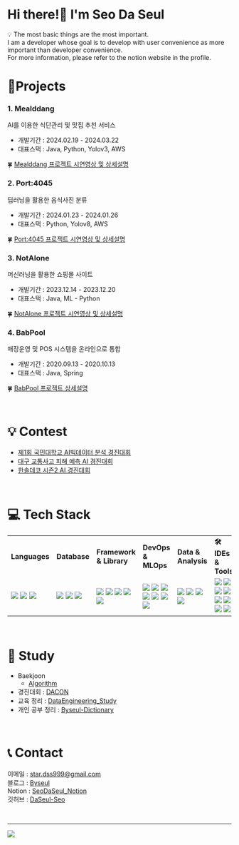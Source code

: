<h1 align="left">Hi there!👋 I'm Seo Da Seul</h1>
💡 The most basic things are the most important. </br>
I am a developer whose goal is to develop with user convenience as more important than developer convenience.</br>
For more information, please refer to the notion website in the profile.

</br>

# 📝Projects
### 1. Mealddang
AI를 이용한 식단관리 및 맛집 추천 서비스
- 개발기간 : 2024.02.19 - 2024.03.22
- 대표스택 : Java, Python, Yolov3, AWS

🍀 [Mealddang 프로젝트 시연영상 및 상세설명](https://github.com/DaSeul-Seo/Mealddang)

### 2. Port:4045
딥러닝을 활용한 음식사진 분류
- 개발기간 : 2024.01.23 - 2024.01.26
- 대표스택 : Python, Yolov8, AWS

🍀 [Port:4045 프로젝트 시연영상 및 상세설명](https://github.com/DaSeul-Seo/Port4045/tree/main)

### 3. NotAlone
머신러닝을 활용한 쇼핑몰 사이트
- 개발기간 : 2023.12.14 - 2023.12.20
- 대표스택 : Java, ML - Python

🍀 [NotAlone 프로젝트 시연영상 및 상세설명](https://github.com/DaSeul-Seo/NotAlone)

### 4. BabPool
매장운영 및 POS 시스템을 온라인으로 통합
- 개발기간 : 2020.09.13 - 2020.10.13
- 대표스택 : Java, Spring

🍀 [BabPool 프로젝트 상세설명](https://github.com/DaSeul-Seo/Project)

</br>

# 💡 Contest
- [제1회 국민대학교 AI빅데이터 분석 경진대회](https://github.com/DaSeul-Seo/Contest/tree/main/%5B2023.10%5D%20%EC%A0%9C1%ED%9A%8C%20%EA%B5%AD%EB%AF%BC%EB%8C%80%ED%95%99%EA%B5%90%20AI%EB%B9%85%EB%8D%B0%EC%9D%B4%ED%84%B0%20%EB%B6%84%EC%84%9D%20%EA%B2%BD%EC%A7%84%EB%8C%80%ED%9A%8C)
- [대구 교통사고 피해 예측 AI 경진대회](https://github.com/DaSeul-Seo/Contest/tree/main/%5B2023.11%5D%20%EB%8C%80%EA%B5%AC%20%EA%B5%90%ED%86%B5%EC%82%AC%EA%B3%A0%20%ED%94%BC%ED%95%B4%20%EC%98%88%EC%B8%A1%20AI%20%EA%B2%BD%EC%A7%84%EB%8C%80%ED%9A%8C)
- [한솔데코 시즌2 AI 경진대회](https://github.com/DaSeul-Seo/Contest/tree/main/%5B2024.03%5D%20%ED%95%9C%EC%86%94%EB%8D%B0%EC%BD%94%20%EC%8B%9C%EC%A6%8C2%20AI%20%EA%B2%BD%EC%A7%84%EB%8C%80%ED%9A%8C)

</br>

# 💻 Tech Stack
<table>
  <tbody>
    <tr>
      <td>
        <b>Languages</b>
      </td>
      <td>
        <b>Database</b>
      </td>
      <td>
        <b>Framework & Library</b>
      </td>
      <td>
        <b>DevOps & MLOps</b>
      </td>
      <td>
        <b>Data & Analysis</b>
      </td>
      <td>
        <b>🛠️IDEs & Tools</b>
      </td>
    </tr>
    <tr>
      <td>
        <img src="https://img.shields.io/badge/csharp-512BD4?style=flat-square&logo=csharp&logoColor=white"/>
        <img src="https://img.shields.io/badge/java-437291.svg?style=flat-square&logo=openjdk&logoColor=white"/>
        <img src="https://img.shields.io/badge/python-3670A0?style=flat-square&logo=python&logoColor=ffdd54"/>
      </td>
      <td>
        <img src="https://img.shields.io/badge/mariadb-003545.svg?style=flat-square&logo=mariadb&logoColor=white"/>
        <img src="https://img.shields.io/badge/MySQL-4479A1.svg?style=flat-square&logo=MySQL&logoColor=white"/>
        <img src="https://img.shields.io/badge/Oracle-F80000.svg?style=flat-square&logo=springboot&logoColor=white"/>
      </td>
      <td>
        <img src="https://img.shields.io/badge/springboot-6DB33F.svg?style=flat-square&logo=springboot&logoColor=white"/>
        <img src="https://img.shields.io/badge/apachemaven-C71A36.svg?style=flat-square&logo=apachemaven&logoColor=white"/>
        <img src="https://img.shields.io/badge/gradle-02303A.svg?style=flat-square&logo=gradle&logoColor=white"/>
        <img src="https://img.shields.io/badge/django-092E20.svg?style=flat-square&logo=django&logoColor=white"/>
        <img src="https://img.shields.io/badge/opencv-5C3EE8.svg?style=flat-square&logo=opencv&logoColor=white"/>
      </td>
      <td>
        <img src="https://img.shields.io/badge/redhat-EE0000.svg?style=flat-square&logo=redhat&logoColor=white"/>
        <img src="https://img.shields.io/badge/ubuntu-E95420.svg?style=flat-square&logo=ubuntu&logoColor=white"/>
        <img src="https://img.shields.io/badge/docker-%230db7ed.svg?style=flat-square&logo=docker&logoColor=white"/>
        <img src="https://img.shields.io/badge/apachetomcat-F8DC75.svg?style=flat-square&logo=apachetomcat&logoColor=white"/>
        <img src="https://img.shields.io/badge/amazonaws-232F3E.svg?style=flat-square&logo=amazon-aws&logoColor=white"/>
        <img src="https://img.shields.io/badge/git-F05032.svg?style=flat-square&logo=git&logoColor=white"/>
        <img src="https://img.shields.io/badge/github-181717.svg?style=flat-square&logo=github&logoColor=white"/>
      </td>
      <td>
        <img src="https://img.shields.io/badge/pandas-150458.svg?style=flat-square&logo=opencv&logoColor=white"/>
        <img src="https://img.shields.io/badge/apachehadoop-66CCFF.svg?style=flat-square&logo=apachehadoop&logoColor=white"/>
        <img src="https://img.shields.io/badge/apachehive-FDEE21.svg?style=flat-square&logo=apachehive&logoColor=white"/>
        <img src="https://img.shields.io/badge/apachespark-E25A1C.svg?style=flat-square&logo=apachespark&logoColor=white"/>
      </td>
      <td>
        <img src="https://img.shields.io/badge/visualstudio-5C2D91?style=flat-square&logo=visualstudio&logoColor=white"/>
        <img src="https://img.shields.io/badge/visualstudiocode-007ACC?style=flat-square&logo=visualstudiocode&logoColor=white"/>
        <img src="https://img.shields.io/badge/eclipseide-2C2255?style=flat-square&logo=eclipseide&logoColor=white"/>
        <img src="https://img.shields.io/badge/microsoftsqlserver-CC2927?style=flat-square&logo=microsoftsqlserver&logoColor=white"/>
        <img src="https://img.shields.io/badge/dbeaver-382923?style=flat-square&logo=dbeaver&logoColor=white"/>
        <img src="https://img.shields.io/badge/postman-FF6C37?style=flat-square&logo=postman&logoColor=white"/>
        <img src="https://img.shields.io/badge/swagger-85EA2D?style=flat-square&logo=swagger&logoColor=white"/>
        <img src="https://img.shields.io/badge/jupyter-F37626?style=flat-square&logo=jupyter&logoColor=white"/>
      </td>
    </tr>
  </tbody>
</table>

</br>

# 📖 Study
- Baekjoon
  - [Algorithm](https://github.com/DaSeul-Seo/Algorithm)<br/>
- 경진대회 : [DACON](https://dacon.io/myprofile/488742/home)<br/>
- 교육 정리 : [DataEngineering_Study](https://github.com/DaSeul-Seo/DataEngineering_Study)<br/>
- 개인 공부 정리 : [Byseul-Dictionary](https://github.com/DaSeul-Seo/Byseul-Dictionary)<br/>

</br>

# 📞 Contact
이메일 : star.dss999@gmail.com </br>
블로그 : [Byseul](https://byseul.tistory.com/) </br>
Notion : [SeoDaSeul_Notion](https://seodaseul.notion.site/Seo-Da-Seul-53b2f1beffa04c448d59a76567d70c36?pvs=4) </br>
깃허브 : [DaSeul-Seo](https://github.com/DaSeul-Seo) </br>

</br>


<!-- #### Languages
![C#](https://img.shields.io/badge/csharp-512BD4?style=flat-square&logo=csharp&logoColor=white)
![Java](https://img.shields.io/badge/java-437291.svg?style=flat-square&logo=openjdk&logoColor=white)
![Python](https://img.shields.io/badge/python-3670A0?style=flat-square&logo=python&logoColor=ffdd54)

#### Database
![mariadb](https://img.shields.io/badge/mariadb-003545.svg?style=flat-square&logo=mariadb&logoColor=white)
![MySQL](https://img.shields.io/badge/MySQL-4479A1.svg?style=flat-square&logo=MySQL&logoColor=white)
![Oracle](https://img.shields.io/badge/Oracle-F80000.svg?style=flat-square&logo=springboot&logoColor=white)

#### Framework & Library
![springboot](https://img.shields.io/badge/springboot-6DB33F.svg?style=flat-square&logo=springboot&logoColor=white)
![apachemaven](https://img.shields.io/badge/apachemaven-C71A36.svg?style=flat-square&logo=apachemaven&logoColor=white)
![gradle](https://img.shields.io/badge/gradle-02303A.svg?style=flat-square&logo=gradle&logoColor=white)
![django](https://img.shields.io/badge/django-092E20.svg?style=flat-square&logo=django&logoColor=white)
![opencv](https://img.shields.io/badge/opencv-5C3EE8.svg?style=flat-square&logo=opencv&logoColor=white) -->

<!-- #### DevOps & MLOps -->
<!-- ![linux](https://img.shields.io/badge/linux-FCC624.svg?style=for-the-badge&logo=linux&logoColor=white) 
![kubernetes](https://img.shields.io/badge/kubernetes-326CE5.svg?style=flat-square&logo=opencv&logoColor=white) -->
<!-- ![redhat](https://img.shields.io/badge/redhat-EE0000.svg?style=flat-square&logo=redhat&logoColor=white)
![ubuntu](https://img.shields.io/badge/ubuntu-E95420.svg?style=flat-square&logo=ubuntu&logoColor=white)
![Docker](https://img.shields.io/badge/docker-%230db7ed.svg?style=flat-square&logo=docker&logoColor=white)
![apachetomcat](https://img.shields.io/badge/apachetomcat-F8DC75.svg?style=flat-square&logo=apachetomcat&logoColor=white)
![AWS](https://img.shields.io/badge/amazonaws-232F3E.svg?style=flat-square&logo=amazon-aws&logoColor=white)
![git](https://img.shields.io/badge/git-F05032.svg?style=flat-square&logo=git&logoColor=white)
![github](https://img.shields.io/badge/github-181717.svg?style=flat-square&logo=github&logoColor=white) -->

<!-- #### Data & Analysis
![pandas](https://img.shields.io/badge/pandas-150458.svg?style=flat-square&logo=opencv&logoColor=white)
![apachehadoop](https://img.shields.io/badge/apachehadoop-66CCFF.svg?style=flat-square&logo=apachehadoop&logoColor=white)
![apachehive](https://img.shields.io/badge/apachehive-FDEE21.svg?style=flat-square&logo=apachehive&logoColor=white)
![apachespark](https://img.shields.io/badge/apachespark-E25A1C.svg?style=flat-square&logo=apachespark&logoColor=white) -->

<!-- #### Others
![googlecolab](https://img.shields.io/badge/googlecolab-F9AB00.svg?style=for-the-badge&logo=googlecolab&logoColor=white)
![slack](https://img.shields.io/badge/slack-4A154B.svg?style=for-the-badge&logo=slack&logoColor=white)
![notion](https://img.shields.io/badge/notion-000000.svg?style=for-the-badge&logo=notion&logoColor=white)

![powerapps](https://img.shields.io/badge/powerapps-742774.svg?style=for-the-badge&logo=powerapps&logoColor=white)
![thymeleaf](https://img.shields.io/badge/thymeleaf-005F0F.svg?style=for-the-badge&logo=thymeleaf&logoColor=white) -->

<!-- #### 🛠️ IDEs & Tools
![visualstudio](https://img.shields.io/badge/visualstudio-5C2D91?style=flat-square&logo=visualstudio&logoColor=white)
![visualstudiocode](https://img.shields.io/badge/visualstudiocode-007ACC?style=flat-square&logo=visualstudiocode&logoColor=white)
![eclipseide](https://img.shields.io/badge/eclipseide-2C2255?style=flat-square&logo=eclipseide&logoColor=white)
![microsoftsqlserver](https://img.shields.io/badge/microsoftsqlserver-CC2927?style=flat-square&logo=microsoftsqlserver&logoColor=white)
![dbeaver](https://img.shields.io/badge/dbeaver-382923?style=flat-square&logo=dbeaver&logoColor=white)
![postman](https://img.shields.io/badge/postman-FF6C37?style=flat-square&logo=postman&logoColor=white)
![swagger](https://img.shields.io/badge/swagger-85EA2D?style=flat-square&logo=swagger&logoColor=white)
![jupyter](https://img.shields.io/badge/jupyter-F37626?style=flat-square&logo=jupyter&logoColor=white) -->


---
<!--<a href="https://hits.seeyoufarm.com"><img src="https://hits.seeyoufarm.com/api/count/incr/badge.svg?url=https%3A%2F%2Fgithub.com%2FDaSeul-Seo&count_bg=%233D6BC8&title_bg=%23555555&icon=&icon_color=%23E7E7E7&title=VISIT&edge_flat=false"/></a>-->
[![](https://visitcount.itsvg.in/api?id=DaSeul-Seo&label=Profile%20Views&color=12&icon=2&pretty=true)](https://visitcount.itsvg.in)

<!-- #
[![Hits](https://hits.seeyoufarm.com/api/count/incr/badge.svg?url=https%3A%2F%2Fgithub.com%2FDaSeul-Seo&count_bg=%233D96C8&title_bg=%23555555&icon=reverbnation.svg&icon_color=%23E7E7E7&title=Views&edge_flat=false)](https://hits.seeyoufarm.com) -->
<!-- Proudly created with GPRM ( https://gprm.itsvg.in ) -->

 
<!-- # 📊 GitHub Stats:
![](https://github-readme-stats.vercel.app/api?username=DaSeul-Seo&theme=dark&hide_border=false&include_all_commits=true&count_private=false)<br/>
![](https://github-readme-stats.vercel.app/api/top-langs/?username=DaSeul-Seo&theme=dark&hide_border=false&include_all_commits=true&count_private=false&layout=compact) -->

